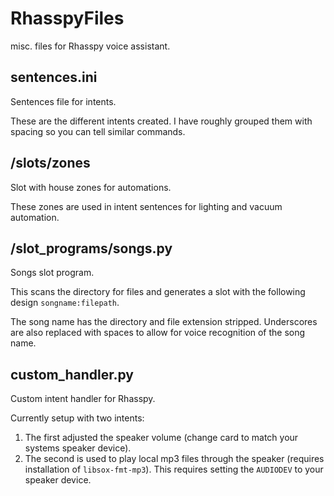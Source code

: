 # RhasspyFiles
misc. files for Rhasspy voice assistant.


## sentences.ini
Sentences file for intents.

These are the different intents created.  I have roughly grouped them with spacing so you can tell similar commands.

  
## /slots/zones
Slot with house zones for automations.

These zones are used in intent sentences for lighting and vacuum automation.


## /slot_programs/songs.py
Songs slot program.

This scans the directory for files and generates a slot with the following design `songname:filepath`.

The song name has the directory and file extension stripped.  Underscores are also replaced with spaces to allow for voice recognition of the song name.


## custom_handler.py
Custom intent handler for Rhasspy.

Currently setup with two intents:
  1) The first adjusted the speaker volume (change card to match your systems speaker device).
  2) The second is used to play local mp3 files through the speaker (requires installation of `libsox-fmt-mp3`).  This requires setting the `AUDIODEV` to your speaker device.
